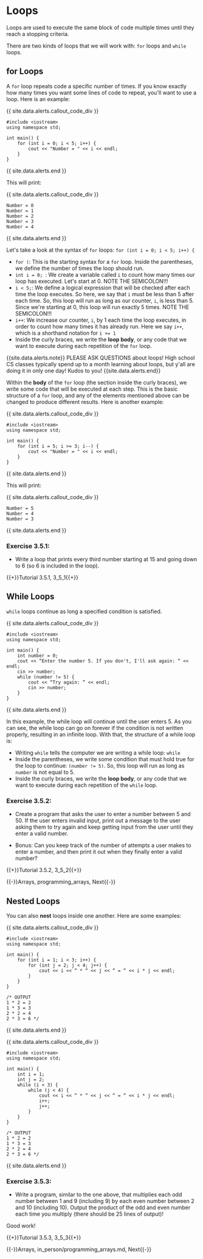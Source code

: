 # Loops

Loops are used to execute the same block of code multiple times until they reach a stopping criteria.

There are two kinds of loops that we will work with: `for` loops and `while` loops.

## for Loops

A `for` loop repeats code a specific number of times. If you know exactly how many times you want some lines of code to repeat, you'll want to use a loop. Here is an example:

{{ site.data.alerts.callout_code_div }}
```
#include <iostream>
using namespace std;

int main() {
    for (int i = 0; i < 5; i++) {
        cout << "Number = " << i << endl;
    }
}
```
{{ site.data.alerts.end }}

This will print:

{{ site.data.alerts.callout_code_div }}
```
Number = 0
Number = 1
Number = 2
Number = 3
Number = 4
```
{{ site.data.alerts.end }}

Let's take a look at the syntax of `for` loops: `for (int i = 0; i < 5; i++) {`
* `for (`: This is the starting syntax for a `for` loop. Inside the parentheses, we define the number of times the loop should run. 
* `int i = 0; `: We create a variable called `i` to count how many times our loop has executed. Let's start at 0. NOTE THE SEMICOLON!!!
* ` i < 5; `: We define a logical expression that will be checked after each time the loop executes. So here, we say that `i` must be less than 5 after each time. So, this loop will run as long as our counter, `i`, is less than 5. Since we're starting at 0, this loop will run exactly 5 times. NOTE THE SEMICOLON!!!
* `i++`: We increase our counter, `i`, by 1 each time the loop executes, in order to count how many times it has already run. Here we say `i++`, which is a shorthand notation for `i += 1`
* Inside the curly braces, we write the **loop body**, or any code that we want to execute during each repetition of the `for` loop. 

{{site.data.alerts.note}}
PLEASE ASK QUESTIONS about loops! High school CS classes typically spend up to a month learning about loops, but y'all are doing it in only one day! Kudos to you!
{{site.data.alerts.end}}

Within the **body** of the `for` loop (the section inside the curly braces), we write some code that will be executed at each step. This is the basic structure of a `for` loop, and any of the elements mentioned above can be changed to produce different results. Here is another example:

{{ site.data.alerts.callout_code_div }}
```
#include <iostream>
using namespace std;

int main() {
    for (int i = 5; i >= 3; i--) {
        cout << "Number = " << i << endl;
    }
}
```
{{ site.data.alerts.end }}

This will print:

{{ site.data.alerts.callout_code_div }}
```
Number = 5
Number = 4
Number = 3
```
{{ site.data.alerts.end }}

### Exercise 3.5.1:

- Write a loop that prints every third number starting at 15 and going down to 6 (so 6 is included in the loop).

{{+}}Tutorial 3.5.1, 3_5_1{{+}}

## While Loops

`while` loops continue as long a specified condition is satisfied. 

{{ site.data.alerts.callout_code_div }}
```
#include <iostream>
using namespace std;

int main() {
    int number = 0;
    cout << “Enter the number 5. If you don't, I'll ask again: “ << endl;
    cin >> number;
    while (number != 5) {
        cout << “Try again: “ << endl;
        cin >> number;
    }
}
```
{{ site.data.alerts.end }}

In this example, the while loop will continue until the user enters 5. As you can see, the while loop can go on forever if the condition is not written properly, resulting in an infinite loop. With that, the structure of a while loop is:

* Writing `while` tells the computer we are writing a while loop: `while`
* Inside the parentheses, we write some condition that must hold true for the loop to continue: `(number != 5)`. So, this loop will run as long as `number` is not equal to 5.
* Inside the curly braces, we write the **loop body**, or any code that we want to execute during each repetition of the `while` loop. 


### Exercise 3.5.2:

- Create a program that asks the user to enter a number between 5 and 50. If the user enters invalid input, print out a message to the user asking them to try again and keep getting input from the user until they enter a valid number.

- Bonus: Can you keep track of the number of attempts a user makes to enter a number, and then print it out when they finally enter a valid number?

{{+}}Tutorial 3.5.2, 3_5_2{{+}}


{{-}}Arrays, programming_arrays, Next{{-}}

## Nested Loops

You can also **nest** loops inside one another. Here are some examples:

{{ site.data.alerts.callout_code_div }}
```
#include <iostream>
using namespace std;

int main() {
    for (int i = 1; i < 3; i++) {
        for (int j = 2; j < 4; j++) {
            cout << i << “ * “ << j << “ = “ << i * j << endl;
        }
    }
}

/* OUTPUT
1 * 2 = 2
1 * 3 = 3
2 * 2 = 4
2 * 3 = 6 */
```
{{ site.data.alerts.end }}

{{ site.data.alerts.callout_code_div }}
```
#include <iostream>
using namespace std;

int main() {
    int i = 1;
    int j = 2;
    while (i < 3) {
        while (j < 4) {
            cout << i << “ * “ << j << “ = “ << i * j << endl;
            i++;
            j++;
        }
    }
}

/* OUTPUT
1 * 2 = 2
1 * 3 = 3
2 * 2 = 4
2 * 3 = 6 */
```
{{ site.data.alerts.end }}

### Exercise 3.5.3:

- Write a program, similar to the one above, that multiplies each odd number between 1 and 9 (including 9) by each even number between 2 and 10 (including 10). Output the product of the odd and even number each time you multiply (there should be 25 lines of output)!

Good work!

{{+}}Tutorial 3.5.3, 3_5_3{{+}}


{{-}}Arrays, in_person/programming_arrays.md, Next{{-}}
